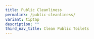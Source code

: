 ```yaml
---
title: Public Cleanliness
permalink: /public-cleanliness/
variant: tiptap
description: ""
third_nav_title: Clean Public Toilets
---
```

